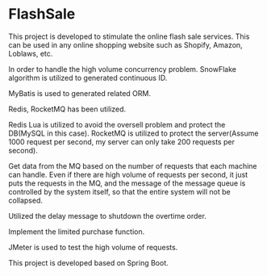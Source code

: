 # FlashSale
This project is developed to stimulate the online flash sale services. This can be used in any online shopping website such as Shopify, Amazon, Loblaws, etc.

In order to handle the high volume concurrency problem. SnowFlake algorithm is utilized to generated continuous ID.

MyBatis is used to generated related ORM.

Redis, RocketMQ has been utilized.

Redis Lua is utilized to avoid the oversell problem and protect the DB(MySQL in this case). RocketMQ is utilized to protect the server(Assume 1000 request per second, my server can only take 200 requests per second).

Get data from the MQ based on the number of requests that each machine can handle. Even if there are high volume of requests per second, it just puts the requests in the MQ, and the message of the message queue is controlled by the system itself, so that the entire system will not be collapsed.

Utilized the delay message to shutdown the overtime order. 

Implement the limited purchase function.

JMeter is used to test the high volume of requests.

This project is developed based on Spring Boot.

